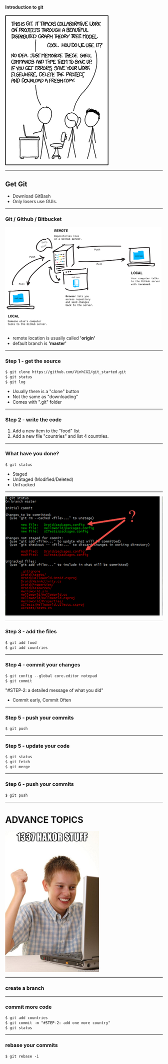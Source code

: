 #### Introduction to git

![XKCD](/images/xkcd.png)

---

## Get Git

* Download GitBash
* Only losers use GUIs.

---

### Git / Github / Bitbucket

<img src="/images/remote.png" width="500"/>

* remote location is usually called **'origin'**
* default branch is **'master'**

---

### Step 1 - get the source

```
$ git clone https://github.com/VinhCGI/git_started.git
$ git status
$ git log
```

* Usually there is a "clone" button
* Not the same as "downloading"
* Comes with ".git" folder

---

### Step 2 - write the code

1. Add a new item to the "food" list
2. Add a new file "countries" and list 4 countries.

---

### What have you done?

```
$ git status
```

* Staged
* UnStaged (Modified/Deleted)
* UnTracked

---

<img src="/images/stages.png" width="600" />

---

### Step 3 - add the files

```
$ git add food
$ git add countries
```

---

### Step 4 - commit your changes

```
$ git config --global core.editor notepad
$ git commit
```
"#STEP-2: a detailed message of what you did"

* Commit early, Commit Often

---

### Step 5 - push your commits

```
$ git push
```

---

### Step 5 - update your code

```
$ git status
$ git fetch
$ git merge
```

---

### Step 6 - push your commits

```
$ git push
```

---

# ADVANCE TOPICS

<img src="/images/1337-haxor-stuff.jpg" width="300"/>

---

### create a branch

---

### commit more code

```
$ git add countries
$ git commit -m "#STEP-2: add one more country"
$ git status
```
---

### rebase your commits

```
$ git rebase -i
```


